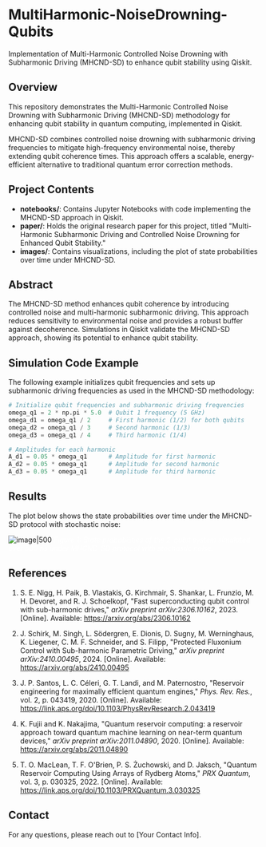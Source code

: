 # MultiHarmonic-NoiseDrowning-Qubits
Implementation of Multi-Harmonic Controlled Noise Drowning with Subharmonic Driving (MHCND-SD) to enhance qubit stability using Qiskit.

## Overview
This repository demonstrates the Multi-Harmonic Controlled Noise Drowning with Subharmonic Driving (MHCND-SD) methodology for enhancing qubit stability in quantum computing, implemented in Qiskit.

MHCND-SD combines controlled noise drowning with subharmonic driving frequencies to mitigate high-frequency environmental noise, thereby extending qubit coherence times. This approach offers a scalable, energy-efficient alternative to traditional quantum error correction methods.

## Project Contents
- **notebooks/**: Contains Jupyter Notebooks with code implementing the MHCND-SD approach in Qiskit.
- **paper/**: Holds the original research paper for this project, titled "Multi-Harmonic Subharmonic Driving and Controlled Noise Drowning for Enhanced Qubit Stability."
- **images/**: Contains visualizations, including the plot of state probabilities over time under MHCND-SD.

## Abstract
The MHCND-SD method enhances qubit coherence by introducing controlled noise and multi-harmonic subharmonic driving. This approach reduces sensitivity to environmental noise and provides a robust buffer against decoherence. Simulations in Qiskit validate the MHCND-SD approach, showing its potential to enhance qubit stability.

## Simulation Code Example
The following example initializes qubit frequencies and sets up subharmonic driving frequencies as used in the MHCND-SD methodology:

```python
# Initialize qubit frequencies and subharmonic driving frequencies
omega_q1 = 2 * np.pi * 5.0  # Qubit 1 frequency (5 GHz)
omega_d1 = omega_q1 / 2     # First harmonic (1/2) for both qubits
omega_d2 = omega_q1 / 3     # Second harmonic (1/3)
omega_d3 = omega_q1 / 4     # Third harmonic (1/4)

# Amplitudes for each harmonic
A_d1 = 0.05 * omega_q1      # Amplitude for first harmonic
A_d2 = 0.05 * omega_q1      # Amplitude for second harmonic
A_d3 = 0.05 * omega_q1      # Amplitude for third harmonic
```

## Results
The plot below shows the state probabilities over time under the MHCND-SD protocol with stochastic noise:

![image|500](https://github.com/user-attachments/assets/52c716ee-ef1c-477d-88fb-50c578f05e6f)
<span style="color: white;">*Figure 1: State probabilities of the 2-qubit system simulated over 500 ns under MHCND-SD protocol with stochastic noise.*</span>

## References
1. S. E. Nigg, H. Paik, B. Vlastakis, G. Kirchmair, S. Shankar, L. Frunzio, M. H. Devoret, and R. J. Schoelkopf, "Fast superconducting qubit control with sub-harmonic drives," *arXiv preprint arXiv:2306.10162*, 2023. [Online]. Available: https://arxiv.org/abs/2306.10162

2. J. Schirk, M. Singh, L. Södergren, E. Dionis, D. Sugny, M. Werninghaus, K. Liegener, C. M. F. Schneider, and S. Filipp, "Protected Fluxonium Control with Sub-harmonic Parametric Driving," *arXiv preprint arXiv:2410.00495*, 2024. [Online]. Available: https://arxiv.org/abs/2410.00495

3. J. P. Santos, L. C. Céleri, G. T. Landi, and M. Paternostro, "Reservoir engineering for maximally efficient quantum engines," *Phys. Rev. Res.*, vol. 2, p. 043419, 2020. [Online]. Available: https://link.aps.org/doi/10.1103/PhysRevResearch.2.043419

4. K. Fujii and K. Nakajima, "Quantum reservoir computing: a reservoir approach toward quantum machine learning on near-term quantum devices," *arXiv preprint arXiv:2011.04890*, 2020. [Online]. Available: https://arxiv.org/abs/2011.04890

5. T. O. MacLean, T. F. O'Brien, P. S. Żuchowski, and D. Jaksch, "Quantum Reservoir Computing Using Arrays of Rydberg Atoms," *PRX Quantum*, vol. 3, p. 030325, 2022. [Online]. Available: https://link.aps.org/doi/10.1103/PRXQuantum.3.030325

## Contact
For any questions, please reach out to [Your Contact Info].
